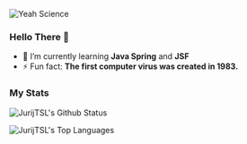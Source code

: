 ![Yeah Science](https://media3.giphy.com/media/QC7UQbxq89MnL9r6AN/giphy.gif)

### Hello There 👋

- 🌱 I’m currently learning **Java Spring** and **JSF**
- ⚡ Fun fact: **The first computer virus was created in 1983.**

### My Stats

![JurijTSL's Github Status](https://github-readme-stats.vercel.app/api?username=JurijTSL&show_icons=true&theme=dark)


![JurijTSL's Top Languages](https://github-readme-stats.vercel.app/api/top-langs/?username=JurijTSL&theme=dark)
